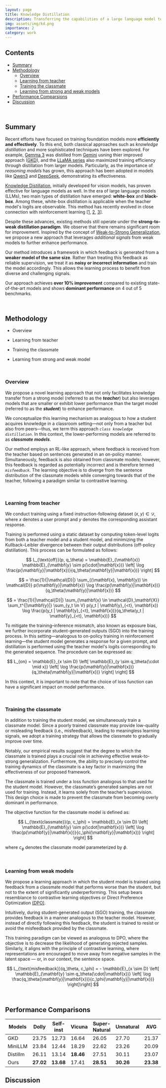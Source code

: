 ```yaml
---
layout: page
title: Knowledge Distillation
description: Transferring the capabilities of a large language model to a smaller one.
img: assets/img/kd.png
importance: 2
category: work
---
```


## Contents

- [Summary](#summary)
- [Methodology](#methodology)
    - [Overview](#overview)
    - [Learning from teacher](#learning-from-teacher)
    - [Training the classmate](#training-the-classmate)
    - [Learning from strong and weak models](#learning-from-strong-and-weak-models)
- [Performance Comparsions](#performance-comparisons)
- [Discussion](#discussion)

<br>

## Summary

Recent efforts have focused on training foundation models more **efficiently and effectively**. To this end, both classical approaches such as *knowledge distillation* and more sophisticated techniques have been explored. For example, [Gemma 3](https://arxiv.org/abs/2503.19786) was distilled from [Gemini](https://gemini.google.com/) usning thier improved approach ([GKD](https://arxiv.org/abs/2306.13649)), and the [LLaMA series](https://arxiv.org/abs/2407.21783) also maximized training efficiency through distillation from larger models. Particularly, as the importance of *reasoning models* has grown, this approach has been adopted in models like [Qwen3](https://arxiv.org/abs/2505.09388) and [DeepSeek](https://arxiv.org/abs/2501.12948), demonstrating its effectiveness.

[Knowledge Distillation](https://arxiv.org/abs/1503.02531), initially developed for vision models, has proven effective for language models as well. In the era of large language models (LLMs), two main types of distillation have emerged: **white-box** and **black-box**. Among these, white-box distillation is applicable when the teacher model's logits are observable. This method has recently evolved in close connection with reinforcement learning \[[1](https://arxiv.org/abs/2306.13649), [2](https://arxiv.org/abs/2306.08543), [3](https://arxiv.org/abs/2402.03898)].

Despite these advances, existing methods still operate under the **strong-to-weak distillation paradigm**. We observe that there remains significant room for improvement. Inspired by the concept of [Weak-to-Strong Generalization](https://arxiv.org/abs/2406.14629), we propose a new approach that leverages *additional signals* from weak models to further enhance performance.

Our method introduces a framework in which feedback is generated from a **weaker model of the same size**. Rather than treating this feedback as reliable supervision, we treat it as **noisy or incorrect information** and train the model accordingly. This allows the learning process to benefit from diverse and challenging signals.

Our approach achieves **over 10% improvement** compared to existing state-of-the-art models and shows **dominant performance** on 4 out of 5 benchmarks.

<br>

## Methodology

- Overview

- Learning from teacher

- Training the classmate

- Learning from strong and weak model

<br>

### Overview

We propose a novel learning approach that not only facilitates knowledge transfer from a strong model (referred to as the ***teacher***) but also leverages models that are smaller or exhibit lower performance than the target model (referred to as the ***student***) to enhance performance.

We conceptualize this learning mechanism as analogous to how a student acquires knowledge in a classroom setting—not only from a teacher but also from peers—thus, we term this approach *`class knowledge distillation`*. In this context, the lower-performing models are referred to as ***classmate models***.

Our method employs an RL-like approach, where feedback is received from the teacher based on sentences generated in an on-policy manner. Simultaneously, feedback is also obtained from classmate models; however, this feedback is regarded as potentially incorrect and is therefore termed *`misfeedback`*. The learning objective is to diverge from the sentence distribution of the classmate models while converging towards that of the teacher, following a paradigm similar to contrastive learning.

<br>

### Learning from teacher

We conduct training using a fixed instruction-following dataset $(x, y) \in \mathcal{D}$, where $x$ denotes a user prompt and $y$ denotes the corresponding assistant response.

Training is performed using a static dataset by computing token-level logits from both a teacher model and a student model, and minimizing the Kullback–Leibler divergence between their output distributions (off-policy distillation). This process can be formulated as follows:

$$
L_{\text{off}}(p, q_\theta) = \mathbb{E}_{\mathbf{x}} \mathbb{E}_{\mathbf{y} \sim p(\cdot|\mathbf{x})} \left[ \log \frac{p(\mathbf{y}|\mathbf{x})}{q_\theta(\mathbf{y}|\mathbf{x})} \right]
$$

$$
= \frac{1}{|\mathcal{D}|} \sum_{(\mathbf{x}, \mathbf{y}) \in \mathcal{D}} p(\mathbf{y}|\mathbf{x}) \log \frac{p(\mathbf{y}|\mathbf{x})}{q_\theta(\mathbf{y}|\mathbf{x})}
$$

$$
= \frac{1}{|\mathcal{D}|} \sum_{\mathbf{x} \in \mathcal{D}_\mathbf{X}} \sum_t^{|\mathbf{y}|} \sum_{y_t \in V} p(y_t | \mathbf{y}_{<t}, \mathbf{x}) \log \frac{p(y_t | \mathbf{y}_{<t}, \mathbf{x})}{q_\theta(y_t | \mathbf{y}_{<t}, \mathbf{x})} 
$$

To mitigate the training–inference mismatch, also known as exposure bias, we further incorporate student-generated outputs (SGO) into the training process. In this setting—analogous to on-policy training in reinforcement learning—the student model generates a response for a given prompt, and distillation is performed using the teacher model's logits corresponding to the generated sequence. The procedure can be expressed as:

$$
L_{on} = \mathbb{E}_{x \sim D} \left[ \mathbb{E}_{y \sim q_\theta(\cdot \mid x)} \left[ \log \frac{p(\mathbf{y}|\mathbf{x})}{q_\theta(\mathbf{y}|\mathbf{x})} \right] \right]
$$

In this context, it is important to note that the choice of loss function can have a significant impact on model performance.

<br>

### Training the classmate

In addition to training the student model, we simultaneously train a classmate model. Since a poorly trained classmate may provide low-quality or misleading feedback (i.e., misfeedback), leading to meaningless learning signals, we adopt a training strategy that allows the classmate to gradually improve over time.

Notably, our empirical results suggest that the degree to which the classmate is trained plays a crucial role in achieving effective weak-to-strong generalization. Furthermore, the ability to precisely control the training dynamics of the classmate is a key factor in maximizing the effectiveness of our proposed framework.

The classmate is trained under a loss function analogous to that used for the student model. However, the classmate’s generated samples are not used for training. Instead, it learns solely from the teacher’s supervision. This design choice is made to prevent the classmate from becoming overly dominant in performance.

The objective function for the classmate model is defined as:

$$
L_{\text{classmate}}(p, c_\phi) = \mathbb{E}_{x \sim D} \left[ \mathbb{E}_{\mathbf{y} \sim p(\cdot|\mathbf{x})} \left[ \log \frac{p(\mathbf{y}|\mathbf{x})}{c_\phi(\mathbf{y}|\mathbf{x})} \right] \right]
$$

where $c_\phi$ denotes the classmate model parameterized by $\phi$.

<br>

### Learning from weak models

We propose a learning approach in which the student model is trained using feedback from a classmate model that performs worse than the student, but not to the extent of significantly underperforming. This setup bears resemblance to contrastive learning objectives or Direct Preference Optimization [(DPO)](https://arxiv.org/abs/2305.18290).

Intuitively, during student-generated output (SGO) training, the classmate provides feedback in a manner analogous to the teacher model. However, instead of directly following this feedback, the student is trained to resist or avoid the misfeedback provided by the classmate.

This training paradigm can be viewed as analogous to DPO, where the objective is to decrease the likelihood of generating rejected samples. Similarly, it aligns with the principle of contrastive learning, where representations are encouraged to move away from negative samples in the latent space — or, in our context, the sentence space.

$$
L_{\text{misfeedback}}(q_\theta, c_\phi) = - \mathbb{E}_{x \sim D} \left[ \mathbb{E}_{\mathbf{y} \sim q_\theta(\cdot|\mathbf{x})} \left[ \log \frac{q_\theta(\mathbf{y}|\mathbf{x})}{c_\phi(\mathbf{y}|\mathbf{x})} \right]\right]
$$

<br>


## Performance Comparisons

| Models                                                   | Dolly  | Self-inst  | Vicuna  | Super-Natural  | Unnatural  | AVG |
|----------------------------------------------------------|----------|----------|----------|----------|----------|--------------|
| GKD                                                      | 23.75    | 12.73    | 16.64    | 26.05    | 27.70    | 21.37        |
| MiniLLM                                                  | 23.84    | 12.44    | 18.29    | 22.62    | 23.26    | 20.09        |
| Distillm                                                 | 26.11    | 13.14    | <strong> 18.46 <strong>    | 27.51    | 30.11    | 23.07        |
| Ours                                                     | <strong> 27.02 </strong>    | <strong> 13.68 </strong>   | 17.41    | <strong> 28.51 </strong>    | <strong> 30.26</strong>    | <strong> 23.38 </strong>       |


## Discussion

